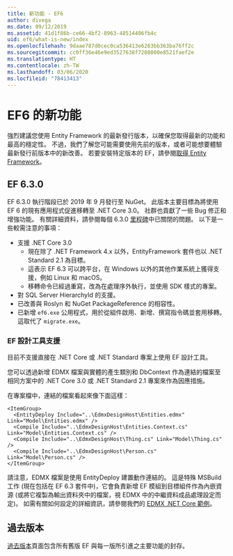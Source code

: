 ```yaml
---
title: 新功能 - EF6
author: divega
ms.date: 09/12/2019
ms.assetid: 41d1f86b-ce66-4bf2-8963-48514406fb4c
uid: ef6/what-is-new/index
ms.openlocfilehash: 9daae787d0cec0ca536413e6263bb363ba76ff2c
ms.sourcegitcommit: cc0ff36e46e9ed3527638f7208000e8521faef2e
ms.translationtype: HT
ms.contentlocale: zh-TW
ms.lasthandoff: 03/06/2020
ms.locfileid: "78413413"
---
```

# <a name="whats-new-in-ef6"></a>EF6 的新功能

強烈建議您使用 Entity Framework 的最新發行版本，以確保您取得最新的功能和最高的穩定性。
不過，我們了解您可能需要使用先前的版本，或者可能想要體驗最新發行前版本中的新改善。
若要安裝特定版本的 EF，請參閱[取得 Entity Framework](~/ef6/fundamentals/install.md)。

## <a name="ef-630"></a>EF 6.3.0

EF 6.3.0 執行階段已於 2019 年 9 月發行至 NuGet。 此版本主要目標為將使用 EF 6 的現有應用程式促進移轉至 .NET Core 3.0。 社群也貢獻了一些 Bug 修正和增強功能。 有關詳細資料，請參閱每個 6.3.0 [里程碑](https://github.com/aspnet/EntityFramework6/milestones?state=closed)中已關閉的問題。 以下是一些較需注意的事項：

- 支援 .NET Core 3.0
  - 現在除了 .NET Framework 4.x 以外，EntityFramework 套件也以 .NET Standard 2.1 為目標。
  - 這表示 EF 6.3 可以跨平台，在 Windows 以外的其他作業系統上獲得支援，例如 Linux 和 macOS。
  - 移轉命令已經過重寫，改為在處理序外執行，並使用 SDK 樣式的專案。
- 對 SQL Server HierarchyId 的支援。
- 已改善與 Roslyn 和 NuGet PackageReference 的相容性。
- 已新增 `ef6.exe` 公用程式，用於從組件啟用、新增、撰寫指令碼並套用移轉。 這取代了 `migrate.exe`。

### <a name="ef-designer-support"></a>EF 設計工具支援

目前不支援直接在 .NET Core 或 .NET Standard 專案上使用 EF 設計工具。 

您可以透過新增 EDMX 檔案與實體的產生類別和 DbContext 作為連結的檔案至相同方案中的 .NET Core 3.0 或 .NET Standard 2.1 專案來作為因應措施。

在專案檔中，連結的檔案看起來像下面這樣：

``` csproj 
<ItemGroup>
  <EntityDeploy Include="..\EdmxDesignHost\Entities.edmx" Link="Model\Entities.edmx" />
  <Compile Include="..\EdmxDesignHost\Entities.Context.cs" Link="Model\Entities.Context.cs" />
  <Compile Include="..\EdmxDesignHost\Thing.cs" Link="Model\Thing.cs" />
  <Compile Include="..\EdmxDesignHost\Person.cs" Link="Model\Person.cs" />
</ItemGroup>
```

請注意，EDMX 檔案是使用 EntityDeploy 建置動作連結的。 這是特殊 MSBuild 工作 (現在包括在 EF 6.3 套件中)，它會負責新增 EF 模組到目標組件作為內嵌資源 (或將它複製為輸出資料夾中的檔案，視 EDMX 中的中繼資料成品處理設定而定)。 如需有關如何設定的詳細資訊，請參閱我們的 [EDMX .NET Core 範例](https://aka.ms/EdmxDotNetCoreSample)。

## <a name="past-releases"></a>過去版本

[過去版本](past-releases.md)頁面包含所有舊版 EF 與每一版所引進之主要功能的封存。
